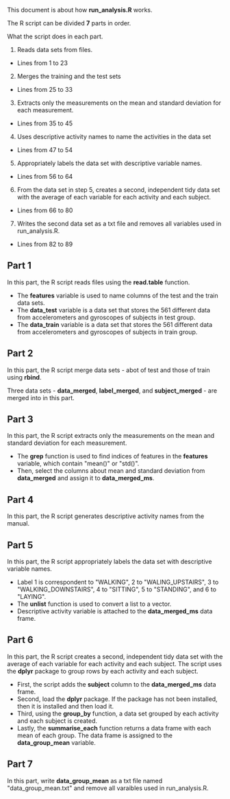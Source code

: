 This document is about how **run_analysis.R** works.

The R script can be divided **7** parts in order.

What the script does in each part.

1. Reads data sets from files.
  * Lines from 1 to 23
2. Merges the training and the test sets
  * Lines from 25 to 33
3. Extracts only the measurements on the mean and standard deviation for each measurement.
  * Lines from 35 to 45
4. Uses descriptive activity names to name the activities in the data set
  * Lines from 47 to 54
5. Appropriately labels the data set with descriptive variable names.
  * Lines from 56 to 64
6. From the data set in step 5, creates a second, independent tidy data set with the average of each variable for each activity and each subject.
  * Lines from 66 to 80
7. Writes the second data set as a txt file and removes all variables used in run_analysis.R.
  * Lines from 82 to 89

## Part 1
In this part, the R script reads files using the **read.table** function.

* The **features** variable is used to name columns of the test and the train data sets.
* The **data_test** variable is a data set that stores the 561 different data from accelerometers and gyroscopes of subjects in test group.
* The **data_train** variable is a data set that stores the 561 different data from accelerometers and gyroscopes of subjects in train group.


## Part 2
In this part, the R script merge data sets - abot of test and those of train using **rbind**.

Three data sets - **data_merged**, **label_merged**, and **subject_merged** -  are merged into in this part.

## Part 3
In this part, the R script extracts only the measurements on the mean and standard deviation for each measurement.

* The **grep** function is used to find indices of features in the **features** variable, which contain "mean()" or "std()".
* Then, select the columns about mean and standard deviation from **data_merged** and assign it to **data_merged_ms**.

## Part 4
In this part, the R script generates descriptive activity names from the manual.

## Part 5
In this part, the R script appropriately labels the data set with descriptive variable names.

* Label 1 is correspondent to "WALKING", 2 to "WALING_UPSTAIRS", 3 to "WALKING_DOWNSTAIRS", 4 to "SITTING", 5 to "STANDING", and 6 to "LAYING".
* The **unlist** function is used to convert a list to a vector.
* Descriptive activity variable is attached to the **data_merged_ms** data frame.

## Part 6
In this part, the R script creates a second, independent tidy data set with the average of each variable for each activity and each subject. The script uses the **dplyr** package to group rows by each activity and each subject.

* First, the script adds the **subject** column to the **data_merged_ms** data frame.
* Second, load the **dplyr** package. If the package has not been installed, then it is installed and then load it.
* Third, using the **group_by** function, a data set grouped by each activity and each subject is created.
* Lastly, the **summarise_each** function returns a data frame with each mean of each group. The data frame is assigned to the **data_group_mean** variable.

## Part 7
In this part, write **data_group_mean** as a txt file named "data_group_mean.txt" and remove all varaibles used in run_analysis.R.
